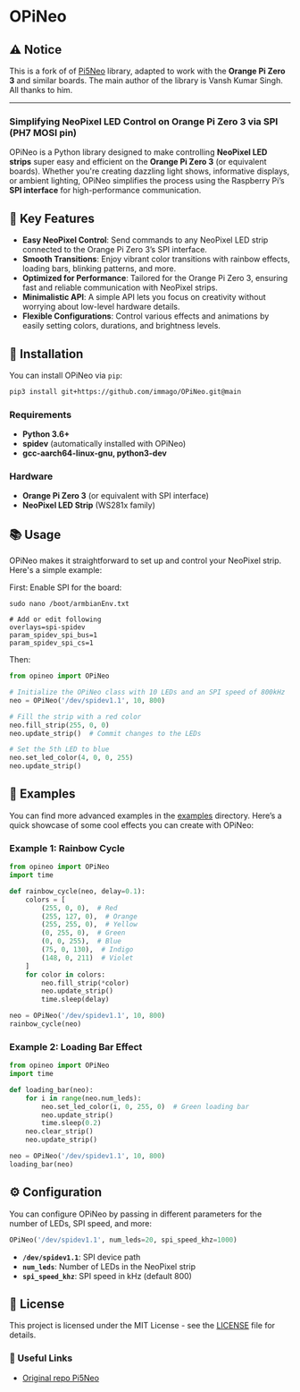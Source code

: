 # OPiNeo

## ⚠️ Notice

This is a fork of of [Pi5Neo](https://github.com/vanshksingh/Pi5Neo) library, adapted to work with the **Orange Pi Zero 3** and similar boards.
The main author of the library is Vansh Kumar Singh. All thanks to him.

---
### Simplifying NeoPixel LED Control on Orange Pi Zero 3 via SPI (PH7 MOSI pin)

OPiNeo is a Python library designed to make controlling **NeoPixel LED strips** super easy and efficient on the **Orange Pi Zero 3** (or equivalent boards). Whether you're creating dazzling light shows, informative displays, or ambient lighting, OPiNeo simplifies the process using the Raspberry Pi’s **SPI interface** for high-performance communication.

## 🌟 Key Features

- **Easy NeoPixel Control**: Send commands to any NeoPixel LED strip connected to the Orange Pi Zero 3’s SPI interface.
- **Smooth Transitions**: Enjoy vibrant color transitions with rainbow effects, loading bars, blinking patterns, and more.
- **Optimized for Performance**: Tailored for the Orange Pi Zero 3, ensuring fast and reliable communication with NeoPixel strips.
- **Minimalistic API**: A simple API lets you focus on creativity without worrying about low-level hardware details.
- **Flexible Configurations**: Control various effects and animations by easily setting colors, durations, and brightness levels.

## 🚀 Installation

You can install OPiNeo via `pip`:

```bash
pip3 install git+https://github.com/immago/OPiNeo.git@main
```

### Requirements
- **Python 3.6+**
- **spidev** (automatically installed with OPiNeo)
- **gcc-aarch64-linux-gnu, python3-dev**

### Hardware
- **Orange Pi Zero 3** (or equivalent with SPI interface)
- **NeoPixel LED Strip** (WS281x family)

## 📚 Usage

OPiNeo makes it straightforward to set up and control your NeoPixel strip. Here's a simple example:

First: Enable SPI for the board:

```sudo nano /boot/armbianEnv.txt```
```
# Add or edit following
overlays=spi-spidev
param_spidev_spi_bus=1
param_spidev_spi_cs=1
```

Then:

```python
from opineo import OPiNeo

# Initialize the OPiNeo class with 10 LEDs and an SPI speed of 800kHz
neo = OPiNeo('/dev/spidev1.1', 10, 800)

# Fill the strip with a red color
neo.fill_strip(255, 0, 0)
neo.update_strip()  # Commit changes to the LEDs

# Set the 5th LED to blue
neo.set_led_color(4, 0, 0, 255)
neo.update_strip()
```

## 🌈 Examples

You can find more advanced examples in the [examples](examples) directory. Here’s a quick showcase of some cool effects you can create with OPiNeo:

### Example 1: Rainbow Cycle
```python
from opineo import OPiNeo
import time

def rainbow_cycle(neo, delay=0.1):
    colors = [
        (255, 0, 0),  # Red
        (255, 127, 0),  # Orange
        (255, 255, 0),  # Yellow
        (0, 255, 0),  # Green
        (0, 0, 255),  # Blue
        (75, 0, 130),  # Indigo
        (148, 0, 211)  # Violet
    ]
    for color in colors:
        neo.fill_strip(*color)
        neo.update_strip()
        time.sleep(delay)

neo = OPiNeo('/dev/spidev1.1', 10, 800)
rainbow_cycle(neo)
```

### Example 2: Loading Bar Effect
```python
from opineo import OPiNeo
import time

def loading_bar(neo):
    for i in range(neo.num_leds):
        neo.set_led_color(i, 0, 255, 0)  # Green loading bar
        neo.update_strip()
        time.sleep(0.2)
    neo.clear_strip()
    neo.update_strip()

neo = OPiNeo('/dev/spidev1.1', 10, 800)
loading_bar(neo)
```


## ⚙️ Configuration

You can configure OPiNeo by passing in different parameters for the number of LEDs, SPI speed, and more:

```python
OPiNeo('/dev/spidev1.1', num_leds=20, spi_speed_khz=1000)
```

- **`/dev/spidev1.1`**: SPI device path
- **`num_leds`**: Number of LEDs in the NeoPixel strip
- **`spi_speed_khz`**: SPI speed in kHz (default 800)


## 📝 License

This project is licensed under the MIT License - see the [LICENSE](LICENSE) file for details.



### 🔗 Useful Links
- [Original repo Pi5Neo](https://github.com/vanshksingh/Pi5Neo)

